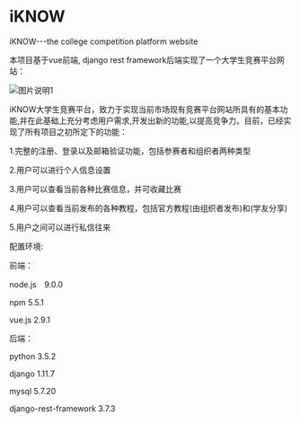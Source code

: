# iKNOW
iKNOW---the college competition platform website


本项目基于vue前端, django rest framework后端实现了一个大学生竞赛平台网站：

![图片说明1](https://github.com/chenchao15/iKNOW/doc/open.png)

iKNOW大学生竞赛平台，致力于实现当前市场现有竞赛平台网站所具有的基本功能,并在此基础上充分考虑用户需求,开发出新的功能,以提高竞争力。目前，已经实现了所有项目之初所定下的功能：

1.完整的注册、登录以及邮箱验证功能，包括参赛者和组织者两种类型

2.用户可以进行个人信息设置

3.用户可以查看当前各种比赛信息，并可收藏比赛

4.用户可以查看当前发布的各种教程，包括官方教程(由组织者发布)和(学友分享)

5.用户之间可以进行私信往来

配置环境:

前端：

node.js　9.0.0

npm 5.5.1

vue.js 2.9.1

后端：

python 3.5.2

django 1.11.7

mysql 5.7.20

django-rest-framework 3.7.3


